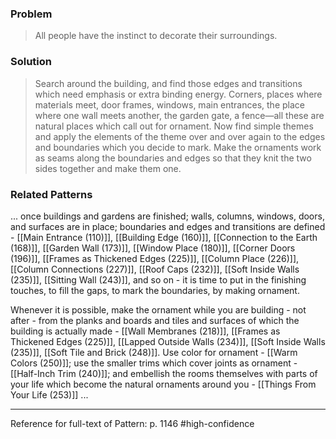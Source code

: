 ### Problem
>All people have the instinct to decorate their surroundings.

### Solution
>Search around the building, and find those edges and transitions which need emphasis or extra binding energy. Corners, places where materials meet, door frames, windows, main entrances, the place where one wall meets another, the garden gate, a fence—all these are natural places which call out for ornament.
>Now find simple themes and apply the elements of the theme over and over again to the edges and boundaries which you decide to mark. Make the ornaments work as seams along the boundaries and edges so that they knit the two sides together and make them one.

### Related Patterns
... once buildings and gardens are finished; walls, columns, windows, doors, and surfaces are in place; boundaries and edges and transitions are defined - [[Main Entrance (110)]], [[Building Edge (160)]], [[Connection to the Earth (168)]], [[Garden Wall (173)]], [[Window Place (180)]], [[Corner Doors (196)]], [[Frames as Thickened Edges (225)]], [[Column Place (226)]], [[Column Connections (227)]], [[Roof Caps (232)]], [[Soft Inside Walls (235)]], [[Sitting Wall (243)]], and so on - it is time to put in the finishing touches, to fill the gaps, to mark the boundaries, by making ornament.

Whenever it is possible, make the ornament while you are building - not after - from the planks and boards and tiles and surfaces of which the building is actually made - [[Wall Membranes (218)]], [[Frames as Thickened Edges (225)]], [[Lapped Outside Walls (234)]], [[Soft Inside Walls (235)]], [[Soft Tile and Brick (248)]]. Use color for ornament - [[Warm Colors (250)]]; use the smaller trims which cover joints as ornament - [[Half-Inch Trim (240)]]; and embellish the rooms themselves with parts of your life which become the natural ornaments around you - [[Things From Your Life (253)]] ...

---
Reference for full-text of Pattern: p. 1146 #high-confidence 